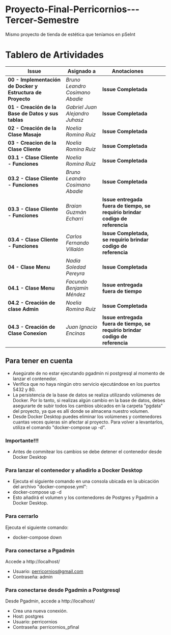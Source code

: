 # Proyecto-Final-Perricornios---Tercer-Semestre
Mismo proyecto de tienda de estética que teníamos en pSeInt

# Tablero de Artividades
| **Issue** | **Asignado a** | **Anotaciones** |  |  | 
| ---- | ---- | --- | --- | --- | 
|  **00 - Implementación de Docker y Estructura de Proyecto** | *Bruno Leandro Cosimano Abadie* | **Issue Completada** |
|  **01 - Creación de la Base de Datos y sus tablas** | *Gabriel Juan Alejandro Juhasz* | **Issue Completada** |
|  **02 - Creación de la Clase Masaje** | *Noelia Romina Ruiz* | **Issue Completada** | 
|  **03 - Creacion de la Clase Cliente** | *Noelia Romina Ruiz* | **Issue Completada** | 
|  **03.1 - Clase Cliente - Funciones** | *Noelia Romina Ruiz* | **Issue Completada** | 
|  **03.2 - Clase Cliente - Funciones** | *Bruno Leandro Cosimano Abadie* | **Issue Completada** |
|  **03.3 - Clase Cliente - Funciones** | *Braian Guzmán Echarri* | **Issue entregada fuera de tiempo, se requirio brindar codigo de referencia** |
|  **03.4 - Clase Cliente - Funciones** | *Carlos Fernando Villalón* | **Issue Completada, se requirio brindar codigo de referencia** |
|  **04 - Clase Menu** | *Nadia Soledad Pereyra* | **Issue Completada** |
|  **04.1 - Clase Menu** | *Facundo Benjamín Méndez* | **Issue entregada fuera de tiempo** |
|  **04.2 - Creación de clase Admin** | *Noelia Romina Ruiz* | **Issue Completada** | 
|  **04.3 - Creación de Clase Conexion** | *Juan Ignacio Encinas* | **Issue entregada fuera de tiempo, se requirio brindar codigo de referencia** | 

## Para tener en cuenta
- Asegúrate de no estar ejecutando pgadmin ni postgresql al momento de lanzar el contenedor.
- Verifica que no haya ningún otro servicio ejecutándose en los puertos 5432 y 80.
- La persistencia de la base de datos se realiza utilizando volúmenes de Docker. Por lo tanto, si realizas algún cambio en la base de datos, debes asegurarte de subir todos los cambios ubicados en la carpeta "pgdata" del proyecto, ya que es allí donde se almacena nuestro volumen.
- Desde Docker Desktop puedes eliminar los volúmenes y contenedores cuantas veces quieras sin afectar al proyecto. Para volver a levantarlos, utiliza el comando "docker-compose up -d".

### Importante!!!
- Antes de commitear los cambios se debe detener el contenedor desde Docker Desktop

### Para lanzar el contenedor y añadirlo a Docker Desktop
- Ejecuta el siguiente comando en una consola ubicada en la ubicación del archivo "docker-compose.yml":
- docker-compose up -d
- Esto añadirá el volumen y los contenedores de Postgres y Pgadmin a Docker Desktop.

### Para cerrarlo
Ejecuta el siguiente comando:
- docker-compose down

### Para conectarse a Pgadmin
Accede a http://localhost/
- Usuario: perricornios@gmail.com
- Contraseña: admin

### Para conectarse desde Pgadmin a Postgresql
Desde Pgadmin, accede a http://localhost/
- Crea una nueva conexión.
- Host: postgres
- Usuario: perricornios
- Contraseña: perricornios_pfinal
